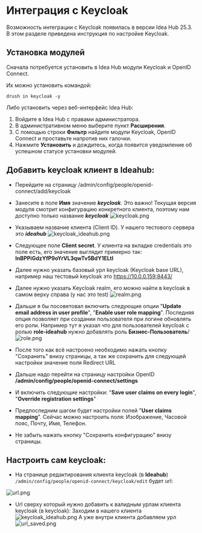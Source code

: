 # Интеграция с Keycloak

Возможность интеграции с Keycloak появилась в версии Idea Hub 25.3. В этом разделе приведена инструкция по настройке Keycloak.

## Установка модулей 

Сначала потребуется установить в Idea Hub модули Keycloak и OpenID Connect. 

Их можно установить командой:
```
drush in keycloak -y
```

Либо установить через веб-интерфейс Idea Hub:
1. Войдите в Idea Hub с правами администратора.
1. В административном меню выберите пункт **Расширения**.
1. С помощью строки **Фильтр** найдите модули Keycloak, OpenID Connect и проставьте напротив них галочки.
1. Нажмите **Установить** и дождитесь, когда появится уведомление об успешном статусе установки модулей.



## Добавить keycloak клиент в Ideahub:
- Перейдите на страницу /admin/config/people/openid-connect/add/keycloak

- Занесите в поле **Имя** значение _**keycloak**_. Это важно! Текущая версия модуля смотрит конфигурацию конкретного клиента, поэтому нам доступно только название _**keycloak**_
![keycloak.png](/.attachments/keycloak-55b851b8-2a19-43f4-807f-56b0633cf812.png)

- Указываем название клиента (Client ID). У нашего тестового сервера это **_ideahub_**
![keycloak_ideahub.png](/.attachments/keycloak_ideahub-029dabe5-a556-47ad-815e-9c4e67971a3a.png)

- Следующее поле **Client secret**. У клиента на вкладке credentials это поле есть, его значение выглядит  примерно так: **InBPPiGdzYfP9oYrVL3qwTv5BdY1ELtl**

- Далее нужно указать базовый урл keycloak (Keycloak base URL), например наш тестовый keycloak это https://10.0.0.159:8443/

- Далее нужно указать Keycloak realm, его можно найти в keycloak в самом верху справа (у нас это test)
![realm.png](/.attachments/realm-ce1f2021-c579-4e60-b712-dd856fdb4159.png)

- Дальше я бы посоветовал включить следующие опции "**Update email address in user profile**", "**Enable user role mapping**". Последняя опция позволяет при создании пользователя при логине обновлять его роли.
Например тут я указал что для пользователей keycloak с ролью **role-ideahub** нужно добавлять роль **Бизнес-Пользователь**/
![role.png](/.attachments/role-ccd3c5ca-9954-4b58-ab04-970399d3589d.png)

- После того как всё настроено необходимо нажать кнопку "Сохранить" внизу страницы, а так же сохранить для следующей настройки значение поля Redirect URL

- Дальше надо перейти на страницу настройки OpenID **/admin/config/people/openid-connect/settings**

- И включить следующие настройки:  "**Save user claims on every login**", "**Override registration settings**"

- Предпоследним шагом будет настройки полей "**User claims mapping**". Сейчас можно настроить поля: Изображение, Часовой пояс, Почту, Имя, Телефон.

- Не забыть нажать кнопку "Сохранить конфигурацию" внизу страницы.

## Настроить сам keycloak:

- На странице редактирования клиента keycloak (в **Ideahub**) ```/admin/config/people/openid-connect/keycloak/edit``` будет url:

![url.png](/.attachments/url-3dcbb4a5-4300-4683-adde-c2ecc892fbf8.png)

- Url сверху который нужно добавить к валидным урлам клиента keycloak (в keycloak):
Заходим в нашего клиента
![keycloak_ideahub.png](/.attachments/keycloak_ideahub-029dabe5-a556-47ad-815e-9c4e67971a3a.png)
А уже внутри клиента добавляем урл
![url_saved.png](/.attachments/url_saved-88b9a380-692f-454f-ba7a-595cd9401933.png)

